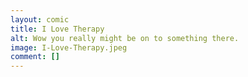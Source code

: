 ```yaml
---
layout: comic
title: I Love Therapy
alt: Wow you really might be on to something there.
image: I-Love-Therapy.jpeg
comment: []
---
```


